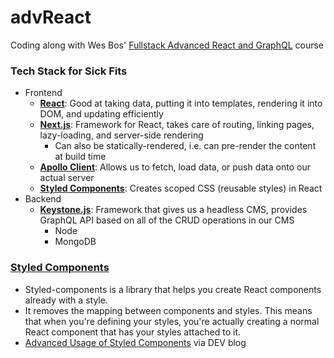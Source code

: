 # advReact
Coding along with Wes Bos' [Fullstack Advanced React and GraphQL](https://advancedreact.com/) course

### Tech Stack for Sick Fits
- Frontend
  - **[React](https://reactjs.org/)**: Good at taking data, putting it into templates, rendering it into DOM, and updating efficiently
  - **[Next.js](https://nextjs.org/)**: Framework for React, takes care of routing, linking pages, lazy-loading, and server-side rendering
    - Can also be statically-rendered, i.e. can pre-render the content at build time
  - **[Apollo Client](https://www.apollographql.com/)**: Allows us to fetch, load data, or push data onto our actual server
  - **[Styled Components](https://styled-components.com/)**: Creates scoped CSS (reusable styles) in React
- Backend
  - **[Keystone.js](https://www.keystonejs.com/)**: Framework that gives us a headless CMS, provides GraphQL API based on all of the CRUD operations in our CMS
    - Node
    - MongoDB

### [Styled Components](https://styled-components.com/)
- Styled-components is a library that helps you create React components already with a style. 
- It removes the mapping between components and styles. This means that when you're defining your styles, you're actually creating a normal React component that has your styles attached to it.
- [Advanced Usage of Styled Components](https://dev.to/olenadrugalya/advanced-usage-of-styled-components-for-your-react-app-2hfh) via DEV blog

